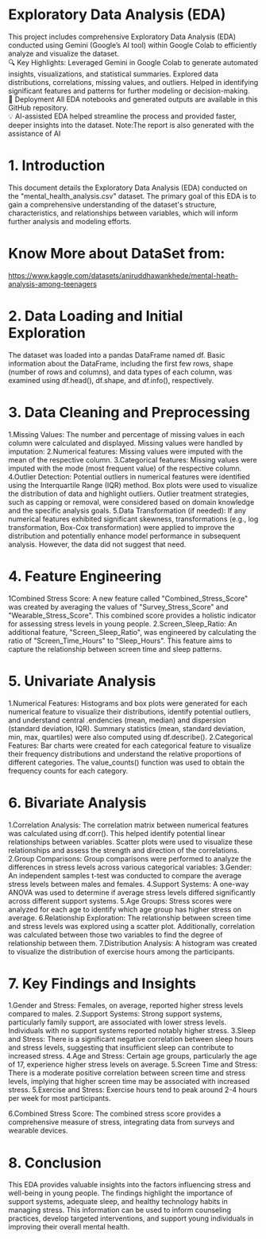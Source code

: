 # Exploratory Data Analysis (EDA) 
This project includes comprehensive Exploratory Data Analysis (EDA) conducted using Gemini (Google’s AI tool) within Google Colab to efficiently analyze and visualize the dataset.
<br>
🔍 Key Highlights:
Leveraged Gemini in Google Colab to generate automated insights, visualizations, and statistical summaries.
Explored data distributions, correlations, missing values, and outliers.
Helped in identifying significant features and patterns for further modeling or decision-making.
<br>
🚀 Deployment
All EDA notebooks and generated outputs are available in this GitHub repository.
<br>
💡 AI-assisted EDA helped streamline the process and provided faster, deeper insights into the dataset.
Note:The report is also generated with the assistance of AI
# 1. Introduction

This document details the Exploratory Data Analysis (EDA) conducted on the "mental_health_analysis.csv" dataset. The primary goal of this EDA is to gain a comprehensive understanding of the dataset's structure, characteristics, and relationships between variables, which will inform further analysis and modeling efforts.

# Know More about DataSet from:
https://www.kaggle.com/datasets/aniruddhawankhede/mental-heath-analysis-among-teenagers

# 2. Data Loading and Initial Exploration

The dataset was loaded into a pandas DataFrame named df.
Basic information about the DataFrame, including the first few rows, shape (number of rows and columns), and data types of each column, was examined using df.head(), df.shape, and df.info(), respectively.

# 3. Data Cleaning and Preprocessing

1.Missing Values: The number and percentage of missing values in each column were calculated and displayed. Missing values were handled by imputation:
2.Numerical features: Missing values were imputed with the mean of the respective column.
3.Categorical features: Missing values were imputed with the mode (most frequent value) of the respective column.
4.Outlier Detection: Potential outliers in numerical features were identified using the Interquartile Range (IQR) method. Box plots were used to visualize the distribution of data and highlight outliers. Outlier treatment strategies, such as capping or removal, were considered based on domain knowledge and the specific analysis goals.
5.Data Transformation (if needed): If any numerical features exhibited significant skewness, transformations (e.g., log transformation, Box-Cox transformation) were applied to improve the distribution and potentially enhance model performance in subsequent analysis. However, the data did not suggest that need.

# 4. Feature Engineering
1Combined Stress Score: A new feature called "Combined_Stress_Score" was created by averaging the values of "Survey_Stress_Score" and "Wearable_Stress_Score". This combined score provides a holistic indicator for assessing stress levels in young people.
2.Screen_Sleep_Ratio: An additional feature, "Screen_Sleep_Ratio", was engineered by calculating the ratio of "Screen_Time_Hours" to "Sleep_Hours". This feature aims to capture the relationship between screen time and sleep patterns.

# 5. Univariate Analysis
1.Numerical Features: Histograms and box plots were generated for each numerical feature to visualize their distributions, identify potential outliers, and understand central .endencies (mean, median) and dispersion (standard deviation, IQR). Summary statistics (mean, standard deviation, min, max, quartiles) were also computed using df.describe().
2.Categorical Features: Bar charts were created for each categorical feature to visualize their frequency distributions and understand the relative proportions of different categories. The value_counts() function was used to obtain the frequency counts for each category.

# 6. Bivariate Analysis
1.Correlation Analysis: The correlation matrix between numerical features was calculated using df.corr(). This helped identify potential linear relationships between variables. Scatter plots were used to visualize these relationships and assess the strength and direction of the correlations.
2.Group Comparisons: Group comparisons were performed to analyze the differences in stress levels across various categorical variables:
3.Gender: An independent samples t-test was conducted to compare the average stress levels between males and females.
4.Support Systems: A one-way ANOVA was used to determine if average stress levels differed significantly across different support systems.
5.Age Groups: Stress scores were analyzed for each age to identify which age group has higher stress on average.
6.Relationship Exploration: The relationship between screen time and stress levels was explored using a scatter plot. Additionally, correlation was calculated between those two variables to find the degree of relationship between them.
7.Distribution Analysis: A histogram was created to visualize the distribution of exercise hours among the participants.

# 7. Key Findings and Insights
1.Gender and Stress: Females, on average, reported higher stress levels compared to males.
2.Support Systems: Strong support systems, particularly family support, are associated with lower stress levels. Individuals with no support systems reported notably higher stress.
3.Sleep and Stress: There is a significant negative correlation between sleep hours and stress levels, suggesting that insufficient sleep can contribute to increased stress.
4.Age and Stress: Certain age groups, particularly the age of 17, experience higher stress levels on average.
5.Screen Time and Stress: There is a moderate positive correlation between screen time and stress levels, implying that higher screen time may be associated with increased stress.
5.Exercise and Stress: Exercise hours tend to peak around 2-4 hours per week for most participants.

6.Combined Stress Score: The combined stress score provides a comprehensive measure of stress, integrating data from surveys and wearable devices.

# 8. Conclusion
This EDA provides valuable insights into the factors influencing stress and well-being in young people. The findings highlight the importance of support systems, adequate sleep, and healthy technology habits in managing stress. This information can be used to inform counseling practices, develop targeted interventions, and support young individuals in improving their overall mental health.

